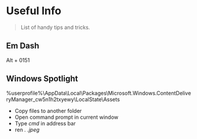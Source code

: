 
# Useful Info

> List of handy tips and tricks.

## Em Dash

Alt + 0151

## Windows Spotlight

%userprofile%\AppData\Local\Packages\Microsoft.Windows.ContentDeliveryManager_cw5n1h2txyewy\LocalState\Assets

-   Copy files to another folder
-   Open command prompt in current window
-   Type _cmd_ in address bar
-   ren *.* *.jpeg*
<!--stackedit_data:
eyJoaXN0b3J5IjpbLTIwMDIxMzMxOTFdfQ==
-->